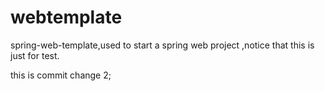 # webtemplate
spring-web-template,used to start a spring web project ,notice that this is just for test.

this is commit change 2;
